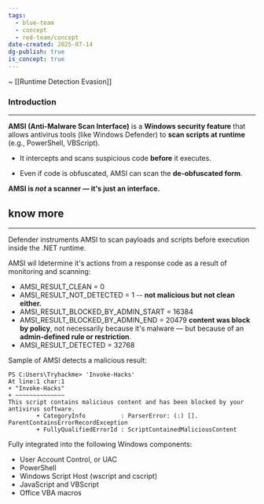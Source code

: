 ```yaml
---
tags:
  - blue-team
  - concept
  - red-team/concept
date-created: 2025-07-14
dg-publish: true
is_concept: true
---
```

~ [[Runtime Detection Evasion]]
### Introduction
---
**AMSI (Anti-Malware Scan Interface)** is a **Windows security feature** that allows antivirus tools (like Windows Defender) to **scan scripts at runtime** (e.g., PowerShell, VBScript).

- It intercepts and scans suspicious code **before** it executes.
    
- Even if code is obfuscated, AMSI can scan the **de-obfuscated form**.

**AMSI is _not_ a scanner — it's just an interface.**
## know more
---
Defender instruments AMSI to scan payloads and scripts before execution inside the .NET runtime.

AMSI wil ldetermine it's actions from a response code as a result of monitoring and scanning:

- AMSI_RESULT_CLEAN = 0
- AMSI_RESULT_NOT_DETECTED = 1 -- **not malicious but not clean either.**
- AMSI_RESULT_BLOCKED_BY_ADMIN_START = 16384 
- AMSI_RESULT_BLOCKED_BY_ADMIN_END = 20479 **content was block by policy**, not necessarily because it's malware — but because of an **admin-defined rule or restriction**.
- AMSI_RESULT_DETECTED = 32768

Sample of AMSI detects a malicious result:

```shell-session
PS C:Users\Tryhackme> 'Invoke-Hacks'
At line:1 char:1
+ "Invoke-Hacks"
+ ~~~~~~~~~~~~~~
This script contains malicious content and has been blocked by your antivirus software.
		+ CategoryInfo          : ParserError: (:) []. ParentContainsErrorRecordException
		+ FullyQualifiedErrorId : ScriptContainedMaliciousContent
```

Fully integrated into the following Windows components:

- User Account Control, or UAC
- PowerShell
- Windows Script Host (wscript and cscript)
- JavaScript and VBScript
- Office VBA macros
